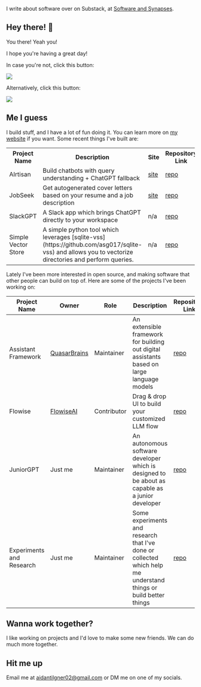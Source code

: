 I write about software over on Substack, at [Software and Synapses](https://softwareandsynapses.substack.com/).

## Hey there! 👋
You there! Yeah you!

I hope you're having a great day!

In case you're not, click this button:

<a href="https://youtu.be/SLEBlJ9DTAI">
  <img src="https://www.aidantilgner.dev/assets/images/github/fun-stuff/happiness-button.svg" />
</a>

Alternatively, click this button:

<a href="https://youtu.be/gmvyEiHE-mw">
  <img src="https://www.aidantilgner.dev/assets/images/github/fun-stuff/happiness-button-alt.svg" />
</a>

## Me I guess
I build stuff, and I have a lot of fun doing it. You can learn more on [my website](https://www.aidantilgner.dev/projects) if you want. Some recent things I've built are:

<table>
  <tr>
    <th>Project Name</th>
    <th>Description</th>
    <th>Site</th>
    <th>Repository Link</th>
  </tr>
  <tr>
    <td>AIrtisan</td>
    <td>Build chatbots with query understanding + ChatGPT fallback</td>
    <td><a href="https://airtisan.app/">site</a></td>
    <td><a href="https://github.com/AidanTilgner/AIrtisan">repo</a></td>
  </tr>
  <tr>
    <td>JobSeek</td>
    <td>Get autogenerated cover letters based on your resume and a job description</td>
    <td><a href="https://jobseek.aidantilgner.dev/">site</a></td>
    <td><a href="https://github.com/AidanTilgner/JobSeek">repo</a></td>
  </tr>
  <tr>
    <td>SlackGPT</td>
    <td>A Slack app which brings ChatGPT directly to your workspace</td>
    <td>n/a</td>
    <td><a href="https://github.com/AidanTilgner/SlackGPT">repo</a></td>
  </tr>
  <tr>
    <td>Simple Vector Store</td>
    <td>A simple python tool which leverages [sqlite-vss](https://github.com/asg017/sqlite-vss) and allows you to vectorize directories and perform queries.</td>
    <td>n/a</td>
    <td><a href="https://github.com/AidanTilgner/Simple-Vector-Store">repo</a></td>
  </tr>
</table>


Lately I've been more interested in open source, and making software that other people can build on top of. Here are some of the projects I've been working on:

<table>
  <thead>
    <tr>
      <th>Project Name</th>
      <th>Owner</th>
      <th>Role</th>
      <th>Description</th>
      <th>Repository Link</th>
    </tr>
  </thead>
  <tbody>
    <tr>
      <td>Assistant Framework</td>
      <td><a href="https://github.com/QuasarBrains">QuasarBrains</a></td>
      <td>Maintainer</td>
      <td>An extensible framework for building out digital assistants based on large language models</td>
      <td><a href="https://github.com/QuasarBrains/Assistant">repo</a></td>
    </tr>
    <tr>
      <td>Flowise</td>
      <td><a href="https://github.com/FlowiseAI">FlowiseAI</a></td>
      <td>Contributor</td>
      <td>Drag &amp; drop UI to build your customized LLM flow</td>
      <td><a href="https://github.com/FlowiseAI/Flowise">repo</a></td>
    </tr>
    <tr>
      <td>JuniorGPT</td>
      <td>Just me</td>
      <td>Maintainer</td>
      <td>An autonomous software developer which is designed to be about as capable as a junior developer</td>
      <td><a href="https://github.com/QuasarBrains/Developer">repo</a></td>
    </tr>
    <tr>
      <td>Experiments and Research</td>
      <td>Just me</td>
      <td>Maintainer</td>
      <td>Some experiments and research that I've done or collected which help me understand things or build better things</td>
      <td><a href="https://github.com/AidanTilgner/Experiments-and-Research">repo</a></td>
    </tr>
  </tbody>
</table>

## Wanna work together?
I like working on projects and I'd love to make some new friends. We can do much more together.

## Hit me up
Email me at [aidantilgner02@gmail.com](mailto:aidantilgner02@gmail.com) or DM me on one of my socials.
